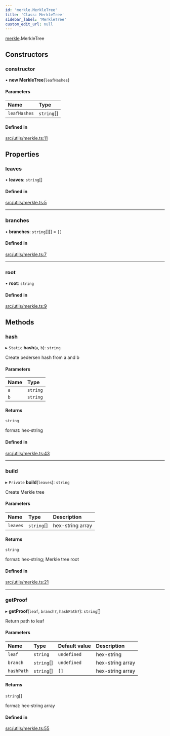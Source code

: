 ```yaml
---
id: 'merkle.MerkleTree'
title: 'Class: MerkleTree'
sidebar_label: 'MerkleTree'
custom_edit_url: null
---
```


[merkle](../namespaces/merkle.md).MerkleTree

## Constructors

### constructor

• **new MerkleTree**(`leafHashes`)

#### Parameters

| Name         | Type       |
| :----------- | :--------- |
| `leafHashes` | `string`[] |

#### Defined in

[src/utils/merkle.ts:11](https://github.com/starknet-io/starknet.js/blob/v5.24.2/src/utils/merkle.ts#L11)

## Properties

### leaves

• **leaves**: `string`[]

#### Defined in

[src/utils/merkle.ts:5](https://github.com/starknet-io/starknet.js/blob/v5.24.2/src/utils/merkle.ts#L5)

---

### branches

• **branches**: `string`[][] = `[]`

#### Defined in

[src/utils/merkle.ts:7](https://github.com/starknet-io/starknet.js/blob/v5.24.2/src/utils/merkle.ts#L7)

---

### root

• **root**: `string`

#### Defined in

[src/utils/merkle.ts:9](https://github.com/starknet-io/starknet.js/blob/v5.24.2/src/utils/merkle.ts#L9)

## Methods

### hash

▸ `Static` **hash**(`a`, `b`): `string`

Create pedersen hash from a and b

#### Parameters

| Name | Type     |
| :--- | :------- |
| `a`  | `string` |
| `b`  | `string` |

#### Returns

`string`

format: hex-string

#### Defined in

[src/utils/merkle.ts:43](https://github.com/starknet-io/starknet.js/blob/v5.24.2/src/utils/merkle.ts#L43)

---

### build

▸ `Private` **build**(`leaves`): `string`

Create Merkle tree

#### Parameters

| Name     | Type       | Description      |
| :------- | :--------- | :--------------- |
| `leaves` | `string`[] | hex-string array |

#### Returns

`string`

format: hex-string; Merkle tree root

#### Defined in

[src/utils/merkle.ts:21](https://github.com/starknet-io/starknet.js/blob/v5.24.2/src/utils/merkle.ts#L21)

---

### getProof

▸ **getProof**(`leaf`, `branch?`, `hashPath?`): `string`[]

Return path to leaf

#### Parameters

| Name       | Type       | Default value | Description      |
| :--------- | :--------- | :------------ | :--------------- |
| `leaf`     | `string`   | `undefined`   | hex-string       |
| `branch`   | `string`[] | `undefined`   | hex-string array |
| `hashPath` | `string`[] | `[]`          | hex-string array |

#### Returns

`string`[]

format: hex-string array

#### Defined in

[src/utils/merkle.ts:55](https://github.com/starknet-io/starknet.js/blob/v5.24.2/src/utils/merkle.ts#L55)
